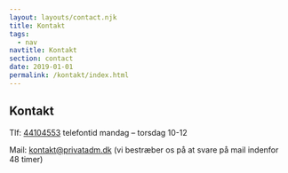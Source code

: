 ```yaml
---
layout: layouts/contact.njk
title: Kontakt
tags:
  - nav
navtitle: Kontakt
section: contact
date: 2019-01-01
permalink: /kontakt/index.html
---
```

## Kontakt
Tlf: <a href="tel:+4544104553">44104553</a> telefontid mandag – torsdag 10-12

Mail: kontakt@privatadm.dk (vi bestræber os på at svare på mail indenfor 48 timer)


